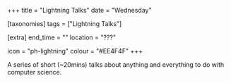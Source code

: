 +++
title = "Lightning Talks"
date = "Wednesday"

[taxonomies]
tags = ["Lightning Talks"]

[extra]
end_time = ""
location = "???"

icon = "ph-lightning"
colour = "#EE4F4F"
+++

A series of short (~20mins) talks about anything and everything to do with computer science.
